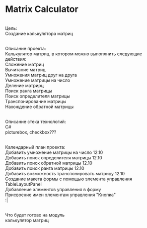 # Matrix Calculator

<br>Цель: 
<br>Создание калькулятора матриц

<br>Описание проекта:
<br>Калькулятор матриц, в котором можно выпоплнить следующие действия:
<br>Сложение матриц
<br>Вычитание матриц
<br>Умножения матриц друг на друга
<br>Умножение матрицы на число
<br>Деление матрирц
<br>Поиск ранга матрицы
<br>Поиск определителя матрицы
<br>Транспонирование матрицы
<br>Нахождение обратной матрицы

<br>Описание стека технологий:
<br>C#
<br>picturebox, checkbox???

<br>Календарный план проекта:
<br>Добавить умножение матрицы на число 12.10
<br>Добавить поиск определителя матрицы  12.10
<br>Добавить поиск обратной матрицы  12.10
<br>Добавить поиск ранга матрицы  12.10
<br>Добавить возможность транспонировать матрицу  12.10
<br>Создание макета формы с помощью элемента управления TableLayoutPanel
<br>Добавление элементов управления в форму
<br>Присвоение имен элементам управления "Кнопка"
<br>:|

<br>Что будет готово на модуль
<br>калькулятор матриц
